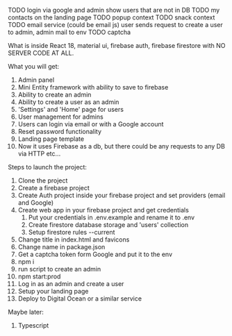 TODO login via google and admin show users that are not in DB
TODO my contacts on the landing page
TODO popup context
TODO snack context
TODO email service (could be email js)
user sends request to create a user to admin, admin mail to env
TODO captcha


What is inside
React 18, material ui, firebase auth, firebase firestore with NO SERVER CODE AT ALL.

What you will get:
1. Admin panel
2. Mini Entity framework with ability to save to firebase
3. Ability to create an admin
4. Ability to create a user as an admin
5. 'Settings' and 'Home' page for users
6. User management for admins
7. Users can login via email or with a Google account
8. Reset password functionality
9. Landing page template
10. Now it uses Firebase as a db, but there could be any requests to any DB via HTTP etc...

Steps to launch the project:
1. Clone the project
2. Create a firebase project
3. Create Auth project inside your firebase project and set providers (email and Google)
4. Create web app in your firebase project and get credentials
   1. Put your credentials in .env.example and rename it to .env
   2. Create firestore database storage and 'users' collection
   3. Setup firestore rules --current
5. Change title in index.html and favicons
6. Change name in package.json
7. Get a captcha token form Google and put it to the env
8. npm i
9. run script to create an admin
10. npm start:prod
11. Log in as an admin and create a user
12. Setup your landing page
13. Deploy to Digital Ocean or a similar service

Maybe later:
1. Typescript